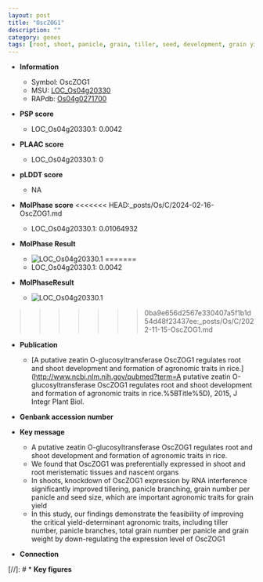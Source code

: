 ```yaml
---
layout: post
title: "OscZOG1"
description: ""
category: genes
tags: [root, shoot, panicle, grain, tiller, seed, development, grain yield, grain number, yield, seed size, tiller number, grain weight, root meristem]
---
```


* **Information**  
    + Symbol: OscZOG1  
    + MSU: [LOC_Os04g20330](http://rice.plantbiology.msu.edu/cgi-bin/ORF_infopage.cgi?orf=LOC_Os04g20330)  
    + RAPdb: [Os04g0271700](http://rapdb.dna.affrc.go.jp/viewer/gbrowse_details/irgsp1?name=Os04g0271700)  

* **PSP score**  
    + LOC_Os04g20330.1: 0.0042 

* **PLAAC score**  
    + LOC_Os04g20330.1: 0 

* **pLDDT score**
    + NA


* **MolPhase score**
<<<<<<< HEAD:_posts/Os/C/2024-02-16-OscZOG1.md
    + LOC_Os04g20330.1: 0.01064932

* **MolPhase Result**
    + ![LOC_Os04g20330.1](https://304243504.github.io/Pictures/LOC_Os04g/LOC_Os04g20330.1.png)
=======
    + LOC_Os04g20330.1: 0.0042

* **MolPhaseResult**
    + ![LOC_Os04g20330.1](https://ricepsp.github.io/pictures/LOC_Os04g/LOC_Os04g20330.1.png)
>>>>>>> 0ba9e656d2567e330407a5f1b1d54d48f23437ee:_posts/Os/C/2022-11-15-OscZOG1.md

* **Publication**  
    + [A putative zeatin O-glucosyltransferase OscZOG1 regulates root and shoot development and formation of agronomic traits in rice.](http://www.ncbi.nlm.nih.gov/pubmed?term=A putative zeatin O-glucosyltransferase OscZOG1 regulates root and shoot development and formation of agronomic traits in rice.%5BTitle%5D), 2015, J Integr Plant Biol.

* **Genbank accession number**  

* **Key message**  
    + A putative zeatin O-glucosyltransferase OscZOG1 regulates root and shoot development and formation of agronomic traits in rice.
    + We found that OscZOG1 was preferentially expressed in shoot and root meristematic tissues and nascent organs
    + In shoots, knockdown of OscZOG1 expression by RNA interference significantly improved tillering, panicle branching, grain number per panicle and seed size, which are important agronomic traits for grain yield
    + In this study, our findings demonstrate the feasibility of improving the critical yield-determinant agronomic traits, including tiller number, panicle branches, total grain number per panicle and grain weight by down-regulating the expression level of OscZOG1

* **Connection**  

[//]: # * **Key figures**  


